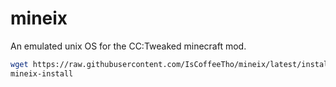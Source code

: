 # mineix

An emulated unix OS for the CC:Tweaked minecraft mod.

```sh
wget https://raw.githubusercontent.com/IsCoffeeTho/mineix/latest/installer.lua mineix-install
mineix-install
```